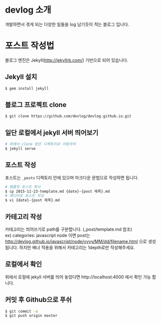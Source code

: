 # devlog 소개

개발하면서 겪게 되는 다양한 일들을 log 남기듯이 적는 블로그 입니다.

# 포스트 작성법

블로그 엔진은 Jekyll(http://jekyllrb.com/) 기반으로 되어 있습니다.

## Jekyll 설치

```bash
$ gem install jekyll
```

## 블로그 프로젝트 clone

```bash
$ git clone https://github.com/devlog/devlog.github.io.git
```

## 일단 로컬에서 jekyll 서버 띄어보기

```bash
# 위에서 clone 받은 디렉토리로 이동하여
$ jekyll serve
```

## 포스트 작성

포스트는 `_posts` 디렉토리 안에 있으며 마크다운 문법으로 작성하면 됩니다.

```bash
# 템플릿 포스트 복사
$ cp 2015-11-23-template.md {date}-{post 제목}.md
# 에디터로 포스트 작성
$ vi {date}-{post 제목}.md
```

## 카테고리 작성
카테고리는 띄어쓰기로 path를 구분합니다. (_post/template.md 참조)        
ex) categories: javascript node 이면 post는 http://devlog.github.io/javascript/node/yyyy/MM/dd/filename.html 으로 생성됩니다.
하지만 배너 적용을 위해서 카테고리는 1depth로만 작성해주세요.


## 로컬에서 확인

위에서 로컬에 jekyll 서버를 띄어 놓았다면 http://localhost:4000 에서 확인 가능 합니다.

## 커밋 후 Github으로 푸쉬

```bash
$ git commit -a
$ git push origin master
```
